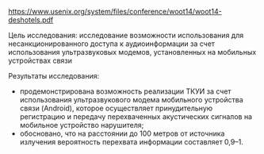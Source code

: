 https://www.usenix.org/system/files/conference/woot14/woot14-deshotels.pdf

Цель исследования: исследование возможности использования для несанкционированного доступа к аудиоинформации за счет использования ультразвуковых модемов, установленных на мобильных устройствах связи

Результаты исследования: 
- продемонстрирована возможность реализации ТКУИ за счет использования ультразвукового модема мобильного устройства связи (Android), которое осуществляет принудительную регистрацию и передачу перехваченных акустических сигналов на мобильное устройство нарушителя; 
- обосновано, что на расстоянии до 100 метров от источника излучения вероятность перехвата информации составляет 0,9–1.